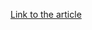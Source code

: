 [Link to the article](https://blogs.juniper.net/en-us/threat-research/sysrv-botnet-expands-and-gains-persistence)
